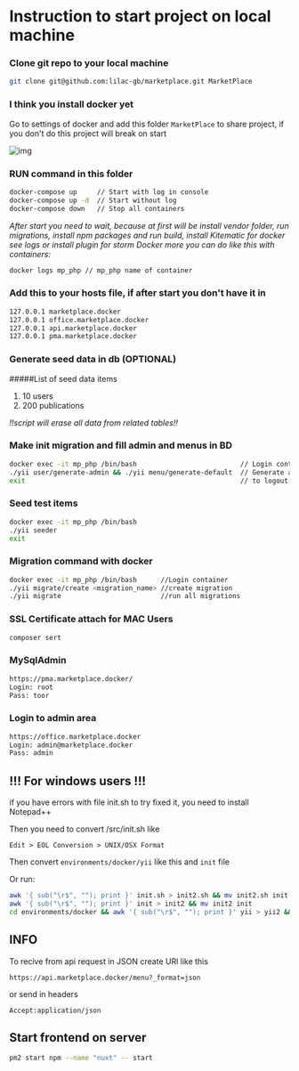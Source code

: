 # Instruction to start project on local machine

### Clone git repo to your local machine

```bash
git clone git@github.com:lilac-gb/marketplace.git MarketPlace
```

### I think you install docker yet

Go to settings of docker and add this folder `MarketPlace` to share project, if you don't do this project will break on start

![img](https://image.prntscr.com/image/C5r_SEtQS5_XaMBe6tDtyQ.png)

### RUN command in this folder

```bash
docker-compose up     // Start with log in console
docker-compose up -d  // Start without log
docker-compose down   // Stop all containers
```
*After start you need to wait, because at first will be install vendor folder, run migrations, install npm packages and run build, install Kitematic for docker see logs or install plugin for storm Docker more you can do like this with containers:*

```bash
docker logs mp_php // mp_php name of container
```

### Add this to your hosts file, if after start you don't have it in

```bash
127.0.0.1 marketplace.docker
127.0.0.1 office.marketplace.docker
127.0.0.1 api.marketplace.docker
127.0.0.1 pma.marketplace.docker
```

### Generate seed data in db (OPTIONAL)
#####List of seed data items
1. 10 users
2. 200 publications

*!!script will erase all data from related tables!!*

### Make init migration and fill admin and menus in BD

```bash
docker exec -it mp_php /bin/bash                          // Login container
./yii user/generate-admin && ./yii menu/generate-default  // Generate admin and menu
exit                                                      // to logout from container
```

### Seed test items

```bash
docker exec -it mp_php /bin/bash
./yii seeder
exit
```

### Migration command with docker
```bash
docker exec -it mp_php /bin/bash      //Login container
./yii migrate/create <migration_name> //create migration
./yii migrate                         //run all migrations
```

### SSL Certificate attach for MAC Users

```bash
composer sert
```

### MySqlAdmin

```bash
https://pma.marketplace.docker/
Login: root
Pass: toor
```

### Login to admin area
```bash
https://office.marketplace.docker
Login: admin@marketplace.docker
Pass: admin
```

## !!! For windows users !!!

if you have errors with file init.sh to try fixed it, you need to install Notepad++

Then you need to convert /src/init.sh like 

`Edit > EOL Conversion > UNIX/OSX Format`

Then convert `environments/docker/yii` like this and `init` file

Or run: 

```bash
awk '{ sub("\r$", ""); print }' init.sh > init2.sh && mv init2.sh init.sh
awk '{ sub("\r$", ""); print }' init > init2 && mv init2 init
cd environments/docker && awk '{ sub("\r$", ""); print }' yii > yii2 && mv yii2 yii
```

## INFO

To recive from api request in JSON create URl like this 

`https://api.marketplace.docker/menu?_format=json` 

or send in headers 

`Accept:application/json`

## Start frontend on server 

```bash
pm2 start npm --name "nuxt" -- start
```